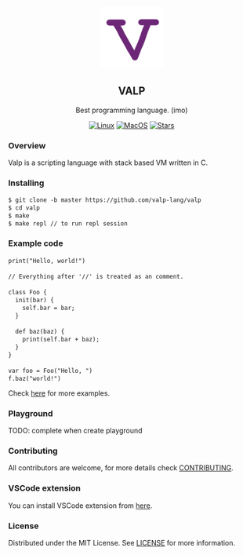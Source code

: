<div align="center">
	
![ValpLogo](docs/images/valp_logo_128x128.png)

## VALP
Best programming language. (imo)

[![Linux](https://github.com/valp-lang/valp/actions/workflows/linux.yml/badge.svg?branch=master)](https://github.com/valp-lang/valp/actions/workflows/linux.yml)
[![MacOS](https://github.com/valp-lang/valp/actions/workflows/macos.yml/badge.svg?branch=master)](https://github.com/valp-lang/valp/actions/workflows/macos.yml)
[![Stars](https://img.shields.io/github/stars/valp-lang/valp?logo=github)](https://github.com/valp-lang/valp)

</div>


### Overview
Valp is a scripting language with stack based VM written in C.

### Installing

```
$ git clone -b master https://github.com/valp-lang/valp
$ cd valp
$ make
$ make repl // to run repl session
```

### Example code

```
print("Hello, world!")

// Everything after '//' is treated as an comment.

class Foo {
  init(bar) {
    self.bar = bar;
  }

  def baz(baz) {
    print(self.bar + baz);
  }
}

var foo = Foo("Hello, ")
f.baz("world!")
```

Check [here](https://github.com/valp-lang/valp/blob/master/docs/examples) for more examples.

### Playground

TODO: complete when create playground 

### Contributing

All contributors are welcome, for more details check [CONTRIBUTING](https://github.com/valp-lang/valp/blob/master/CONTRIBUTING.md).

### VSCode extension

You can install VSCode extension from [here](https://github.com/valp-lang/valp-vscode).

### License

Distributed under the MIT License. See [LICENSE](https://github.com/valp-lang/valp/blob/master/LICENSE) for more information.
